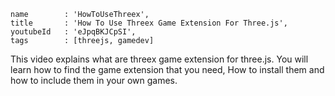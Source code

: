 ```
name		: 'HowToUseThreex',
title		: 'How To Use Threex Game Extension For Three.js',
youtubeId	: 'eJpqBKJCpSI',
tags		: [threejs, gamedev]
```

This video explains what are threex game extension for three.js.
You will learn how to find the game extension that you need,
How to install them and how to include them in your own games.